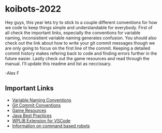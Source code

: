 # koibots-2022
Hey guys, this year lets try to stick to a couple different conventions for how we code to keep things simple and understandable for everybody. First of all check the important links, especially the conventions for variable naming, inconsistient variable naming generates confusion. You should also check out the link about how to write your git commit messages though we are only going to focus on the first line of the commit. Keeping a detailed commit history makes refering back to code and finding errors further in the future easier. Lastly check out the game resources and read through the manual. I'll update this readme and list as neccissary.

-Alex F
## Important Links
- [Variable Naming Conventions](https://www.oracle.com/java/technologies/javase/codeconventions-namingconventions.html)
- [Git Commit Conventions](https://www.conventionalcommits.org/en/v1.0.0/)
- [Game Resources](https://www.firstinspires.org/resource-library/frc/competition-manual-qa-system)
- [Java Best Practices](https://xperti.io/blogs/java-coding-best-practices/#1_Use_Proper_Naming_Conventions)
- [WPLIB Extension for VSCode](https://docs.wpilib.org/en/stable/docs/zero-to-robot/step-2/wpilib-setup.html)
- [Information on command based robots](https://docs.wpilib.org/en/stable/docs/software/commandbased/what-is-command-based.html)
